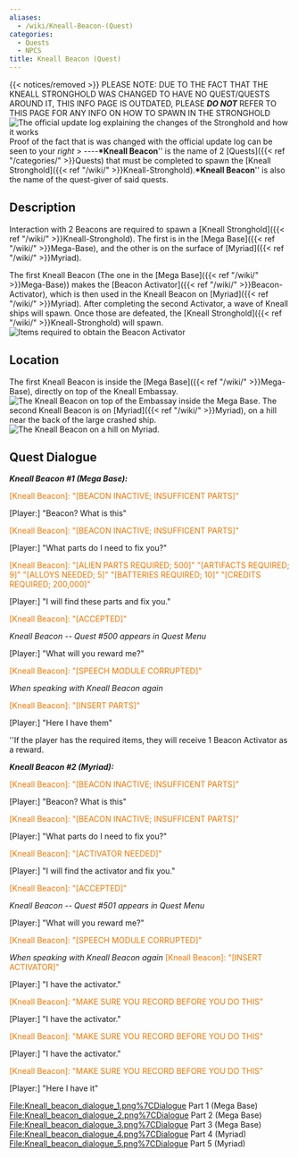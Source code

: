 ```yaml
---
aliases:
  - /wiki/Kneall-Beacon-(Quest)
categories:
  - Quests
  - NPCS
title: Kneall Beacon (Quest)
---
```


{{< notices/removed >}} PLEASE NOTE: DUE TO THE FACT THAT THE KNEALL STRONGHOLD WAS CHANGED TO HAVE NO QUEST/QUESTS AROUND IT, THIS INFO PAGE IS OUTDATED, PLEASE **_DO NOT_** REFER TO THIS PAGE FOR ANY INFO ON HOW TO SPAWN IN THE STRONGHOLD ![The official update log explaining the changes of the Stronghold and
how it
works](YnameStrongholdReturnAnnoncement.png "The official update log explaining the changes of the Stronghold and how it works") Proof of the fact that is was changed with the official update log can be seen to your _right_ > ----**\*Kneall Beacon**'' is the name of 2 [Quests]({{< ref "/categories/" >}}Quests) that must be completed to spawn the [Kneall Stronghold]({{< ref "/wiki/" >}}Kneall-Stronghold).**\*Kneall Beacon**'' is also the name of the quest-giver of said quests.

## Description

Interaction with 2 Beacons are required to spawn a [Kneall Stronghold]({{< ref "/wiki/" >}}Kneall-Stronghold). The first is in the [Mega Base]({{< ref "/wiki/" >}}Mega-Base), and the other is on the surface of [Myriad]({{< ref "/wiki/" >}}Myriad).

The first Kneall Beacon (The one in the [Mega Base]({{< ref "/wiki/" >}}Mega-Base)) makes the [Beacon Activator]({{< ref "/wiki/" >}}Beacon-Activator), which is then used in the Kneall Beacon on [Myriad]({{< ref "/wiki/" >}}Myriad). After completing the second Activator, a wave of Kneall ships will spawn. Once those are defeated, the [Kneall Stronghold]({{< ref "/wiki/" >}}Kneall-Stronghold) will spawn. ![Items required to obtain the Beacon
Activator](Kneall_beacon_info.png "Items required to obtain the Beacon Activator")

## Location

The first Kneall Beacon is inside the [Mega Base]({{< ref "/wiki/" >}}Mega-Base), directly on top of the Kneall Embassay. ![The Kneall Beacon on top of
the Embassay inside the Mega
Base.](Kneall_beacon_vendor_megabase.png "The Kneall Beacon on top of the Embassay inside the Mega Base.") The second Kneall Beacon is on [Myriad]({{< ref "/wiki/" >}}Myriad), on a hill near the back of the large crashed ship. ![The Kneall Beacon on a hill
on
Myriad.](Kneall_beacon_vendor_myriad.png "The Kneall Beacon on a hill on Myriad.")

## Quest Dialogue

**_Kneall Beacon #1 (Mega Base):_**

<span style="color:#ee7600">[Kneall Beacon]: "[BEACON INACTIVE; INSUFFICENT PARTS]"</span>

[Player:] "Beacon? What is this"

<span style="color:#ee7600">[Kneall Beacon]: "[BEACON INACTIVE; INSUFFICENT PARTS]"</span>

[Player:] "What parts do I need to fix you?"

<span style="color:#ee7600">[Kneall Beacon]: "[ALIEN PARTS REQUIRED; 500]"</span> <span style="color:#ee7600">"[ARTIFACTS REQUIRED; 9]"</span> <span style="color:#ee7600">"[ALLOYS NEEDED; 5]"</span> <span style="color:#ee7600">"[BATTERIES REQUIRED; 10]"</span> <span style="color:#ee7600">"[CREDITS REQUIRED; 200,000]"</span>

[Player:] "I will find these parts and fix you."

<span style="color:#ee7600">[Kneall Beacon]: "[ACCEPTED]"</span>

_Kneall Beacon -- Quest #500 appears in Quest Menu_

[Player:] "What will you reward me?"

<span style="color:#ee7600">[Kneall Beacon]: "[SPEECH MODULE CORRUPTED]"</span>

_When speaking with Kneall Beacon again_

<span style="color:#ee7600">[Kneall Beacon]: "[INSERT PARTS]"</span>

[Player:] "Here I have them"

''If the player has the required items, they will receive 1 Beacon Activator as a reward.

**_Kneall Beacon #2 (Myriad):_**

<span style="color:#ee7600">[Kneall Beacon]: "[BEACON INACTIVE; INSUFFICENT PARTS]"</span>

[Player:] "Beacon? What is this"

<span style="color:#ee7600">[Kneall Beacon]: "[BEACON INACTIVE; INSUFFICENT PARTS]"</span>

[Player:] "What parts do I need to fix you?"

<span style="color:#ee7600">[Kneall Beacon]: "[ACTIVATOR NEEDED]"</span>

[Player:] "I will find the activator and fix you."

<span style="color:#ee7600">[Kneall Beacon]: "[ACCEPTED]"</span>

_Kneall Beacon -- Quest #501 appears in Quest Menu_

[Player:] "What will you reward me?"

<span style="color:#ee7600">[Kneall Beacon]: "[SPEECH MODULE CORRUPTED]"</span>

_When speaking with Kneall Beacon again_ <span style="color:#ee7600">[Kneall Beacon]: "[INSERT ACTIVATOR]"</span>

[Player:] "I have the activator."

<span style="color:#ee7600">[Kneall Beacon]: "MAKE SURE YOU RECORD BEFORE YOU DO THIS"</span>

[Player:] "I have the activator."

<span style="color:#ee7600">[Kneall Beacon]: "MAKE SURE YOU RECORD BEFORE YOU DO THIS"</span>

[Player:] "I have the activator."

<span style="color:#ee7600">[Kneall Beacon]: "MAKE SURE YOU RECORD BEFORE YOU DO THIS"</span>

[Player:] "Here I have it"

<File:Kneall_beacon_dialogue_1.png%7CDialogue> Part 1 (Mega Base) <File:Kneall_beacon_dialogue_2.png%7CDialogue> Part 2 (Mega Base) <File:Kneall_beacon_dialogue_3.png%7CDialogue> Part 3 (Mega Base) <File:Kneall_beacon_dialogue_4.png%7CDialogue> Part 4 (Myriad) <File:Kneall_beacon_dialogue_5.png%7CDialogue> Part 5 (Myriad)

